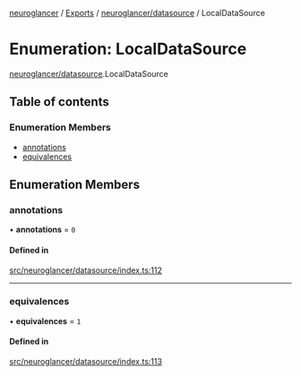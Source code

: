 [neuroglancer](../README.md) / [Exports](../modules.md) / [neuroglancer/datasource](../modules/neuroglancer_datasource.md) / LocalDataSource

# Enumeration: LocalDataSource

[neuroglancer/datasource](../modules/neuroglancer_datasource.md).LocalDataSource

## Table of contents

### Enumeration Members

- [annotations](neuroglancer_datasource.LocalDataSource.md#annotations)
- [equivalences](neuroglancer_datasource.LocalDataSource.md#equivalences)

## Enumeration Members

### annotations

• **annotations** = ``0``

#### Defined in

[src/neuroglancer/datasource/index.ts:112](https://github.com/ActiveBrainAtlas2/neuroglancer/blob/91617476/src/neuroglancer/datasource/index.ts#L112)

___

### equivalences

• **equivalences** = ``1``

#### Defined in

[src/neuroglancer/datasource/index.ts:113](https://github.com/ActiveBrainAtlas2/neuroglancer/blob/91617476/src/neuroglancer/datasource/index.ts#L113)

